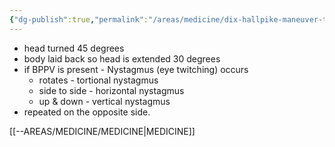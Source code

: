 ```yaml
---
{"dg-publish":true,"permalink":"/areas/medicine/dix-hallpike-maneuver-to-diagnose-bppv-dizziness/","created":"2025-02-26T13:25:00.165+08:00","updated":"2025-03-25T20:34:09.215+08:00"}
---
```



- head turned 45 degrees
- body laid back so head is extended 30 degrees
- if BPPV is present - Nystagmus (eye twitching) occurs
	- rotates - tortional nystagmus
	- side to side - horizontal nystagmus
	- up & down - vertical nystagmus
- repeated on the opposite side.


[[--AREAS/MEDICINE/MEDICINE\|MEDICINE]]
